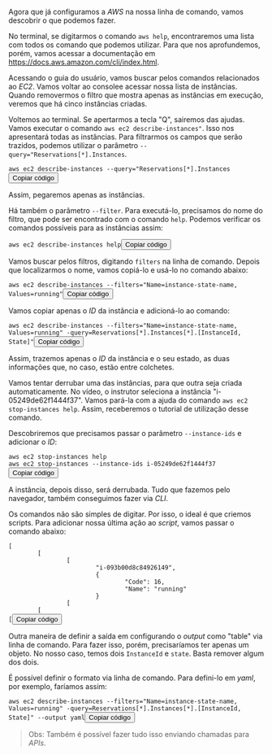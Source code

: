 <div class="formattedText" data-external-links="">
                                <p>Agora que já configuramos a <em>AWS</em> na nossa linha de comando, vamos descobrir o que podemos fazer.</p>
<p>No terminal, se digitarmos o comando <code>aws help</code>, encontraremos uma lista com todos os comando que podemos utilizar. Para que nos aprofundemos, porém, vamos acessar a documentação em <a href="https://docs.aws.amazon.com/cli/index.html" rel="nofollow noopener" target="_blank">https://docs.aws.amazon.com/cli/index.html</a>.</p>
<p>Acessando o guia do usuário, vamos buscar pelos comandos relacionados ao <em>EC2</em>. Vamos voltar ao consolee acessar nossa lista de instâncias. Quando removermos o filtro que mostra apenas as instâncias em execução, veremos que há cinco instâncias criadas.</p>
<p>Voltemos ao terminal. Se apertarmos a tecla "Q", sairemos das ajudas. Vamos executar o comando <code>aws ec2 describe-instances"</code>. Isso nos apresentará todas as instâncias. Para filtrarmos os campos que serão trazidos, podemos utilizar o parâmetro <code>--query="Reservations[*].Instances</code>. </p>
<pre class="prettyprint"><code class="hljs language-sql">aws ec2 <span class="hljs-keyword">describe</span><span class="hljs-operator">-</span>instances <span class="hljs-comment">--query="Reservations[*].Instances</span></code><button type="button" class="clipit">Copiar código</button></pre><p>Assim, pegaremos apenas as instâncias.</p>
<p>Há também o parâmetro <code>--filter</code>. Para executá-lo, precisamos do nome do filtro, que pode ser encontrado com o comando <code>help</code>. Podemos verificar os comandos possíveis para as instâncias assim:</p>
<pre class="prettyprint"><code class="hljs language-bash">aws ec2 describe-instances <span class="hljs-built_in">help</span></code><button type="button" class="clipit">Copiar código</button></pre><p>Vamos buscar pelos filtros, digitando <code>filters</code> na linha de comando. Depois que localizarmos o nome, vamos copiá-lo e usá-lo no comando abaixo:</p>
<pre class="prettyprint"><code class="hljs language-sql">aws ec2 <span class="hljs-keyword">describe</span><span class="hljs-operator">-</span>instances <span class="hljs-comment">--filters="Name=instance-state-name, Values=running"</span></code><button type="button" class="clipit">Copiar código</button></pre><p>Vamos copiar apenas o <em>ID</em> da instância e adicioná-lo ao comando:</p>
<pre class="prettyprint"><code class="hljs language-graphql">aws ec2 describe-instances --filters<span class="hljs-punctuation">=</span><span class="hljs-string">"Name=instance-state-name, Values=running"</span> -<span class="hljs-keyword">query</span><span class="hljs-punctuation">=</span>Reservations<span class="hljs-punctuation">[</span>*<span class="hljs-punctuation">]</span>.Instances<span class="hljs-punctuation">[</span>*<span class="hljs-punctuation">]</span>.<span class="hljs-punctuation">[</span>InstanceId, State<span class="hljs-punctuation">]</span><span class="hljs-string">"</span></code><button type="button" class="clipit">Copiar código</button></pre><p>Assim, trazemos apenas o <em>ID</em> da instância e o seu estado, as duas informações que, no caso, estão entre colchetes.</p>
<p>Vamos tentar derrubar uma das instâncias, para que outra seja criada automaticamente. No vídeo, o instrutor seleciona a instância "i-05249de62f1444f37". Vamos pará-la com a ajuda do comando <code>aws ec2 stop-instances help</code>. Assim, receberemos o tutorial de utilização desse comando.</p>
<p>Descobriremos que precisamos passar o parâmetro <code>--instance-ids</code> e adicionar o <em>ID</em>:</p>
<pre class="prettyprint"><code class="hljs language-css">aws ec2 stop-instances help
aws ec2 stop-instances <span class="hljs-attr">--instance-ids</span> <span class="hljs-selector-tag">i</span>-<span class="hljs-number">05249</span>de62f1444f37</code><button type="button" class="clipit">Copiar código</button></pre><p>A instância, depois disso, será derrubada. Tudo que fazemos pelo navegador, também conseguimos fazer via <em>CLI</em>.</p>
<p>Os comandos não são simples de digitar. Por isso, o ideal é que criemos scripts. Para adicionar nossa última ação ao <em>script</em>, vamos passar o comando abaixo:</p>
<pre class="prettyprint"><code class="hljs language-json"><span class="hljs-punctuation">[</span>
        <span class="hljs-punctuation">[</span>
                <span class="hljs-punctuation">[</span>
                        <span class="hljs-string">"i-093b00d8c84926149"</span><span class="hljs-punctuation">,</span>
                        <span class="hljs-punctuation">{</span>
                                <span class="hljs-attr">"Code"</span><span class="hljs-punctuation">:</span> <span class="hljs-number">16</span><span class="hljs-punctuation">,</span>
                                <span class="hljs-attr">"Name"</span><span class="hljs-punctuation">:</span> <span class="hljs-string">"running"</span>
                        <span class="hljs-punctuation">}</span>
                <span class="hljs-punctuation">[</span>
        <span class="hljs-punctuation">[</span>
<span class="hljs-punctuation">[</span></code><button type="button" class="clipit">Copiar código</button></pre><p>Outra maneira de definir a saída em configurando o <em>output</em> como "table" via linha de comando. Para fazer isso, porém, precisaríamos ter apenas um objeto. No nosso caso, temos dois <code>InstanceId</code> e <code>state</code>. Basta remover algum dos dois.</p>
<p>É possível definir o formato via linha de comando. Para defini-lo em <em>yaml</em>, por exemplo, faríamos assim:</p>
<pre class="prettyprint"><code class="hljs language-graphql">aws ec2 describe-instances --filters<span class="hljs-punctuation">=</span><span class="hljs-string">"Name=instance-state-name, Values=running"</span> -<span class="hljs-keyword">query</span><span class="hljs-punctuation">=</span>Reservations<span class="hljs-punctuation">[</span>*<span class="hljs-punctuation">]</span>.Instances<span class="hljs-punctuation">[</span>*<span class="hljs-punctuation">]</span>.<span class="hljs-punctuation">[</span>InstanceId, State<span class="hljs-punctuation">]</span><span class="hljs-string">" --output yaml</span></code><button type="button" class="clipit">Copiar código</button></pre><blockquote>
<p>Obs:
Também é possível fazer tudo isso enviando chamadas para <em>APIs</em>.</p>
</blockquote>
                        </div>